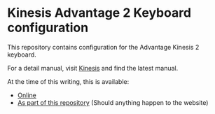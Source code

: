 # Kinesis Advantage 2 Keyboard configuration

This repository contains configuration for the Advantage Kinesis 2 keyboard.

For a detail manual, visit [Kinesis](https://www.kinesis-ergo.com/) and find the latest manual.

At the time of this writing, this is available:
  - [Online](https://www.kinesis-ergo.com/wp-content/uploads/2016/09/Advantage2-Users-Manual-9-7-16.pdf)
  - [As part of this repository](Advantage2-Users-Manual-9-7-16.pdf) (Should anything happen to the website)
